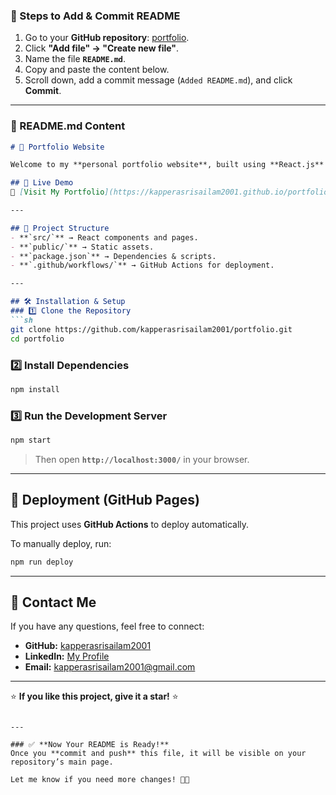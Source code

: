 

### **📌 Steps to Add & Commit README**
1. Go to your **GitHub repository**: [portfolio](https://github.com/kapperasrisailam2001/portfolio).  
2. Click **"Add file" → "Create new file"**.  
3. Name the file **`README.md`**.  
4. Copy and paste the content below.  
5. Scroll down, add a commit message (`Added README.md`), and click **Commit**.

---

### **📄 README.md Content**
```md
# 🚀 Portfolio Website

Welcome to my **personal portfolio website**, built using **React.js** and deployed on **GitHub Pages**.

## 🌟 Live Demo
🔗 [Visit My Portfolio](https://kapperasrisailam2001.github.io/portfolio/)

---

## 📂 Project Structure
- **`src/`** → React components and pages.
- **`public/`** → Static assets.
- **`package.json`** → Dependencies & scripts.
- **`.github/workflows/`** → GitHub Actions for deployment.

---

## 🛠️ Installation & Setup
### 1️⃣ Clone the Repository
```sh
git clone https://github.com/kapperasrisailam2001/portfolio.git
cd portfolio
```

### 2️⃣ Install Dependencies
```sh
npm install
```

### 3️⃣ Run the Development Server
```sh
npm start
```
> Then open **`http://localhost:3000/`** in your browser.

---

## 🚀 Deployment (GitHub Pages)
This project uses **GitHub Actions** to deploy automatically.

To manually deploy, run:
```sh
npm run deploy
```

---

## 📧 Contact Me
If you have any questions, feel free to connect:
- **GitHub:** [kapperasrisailam2001](https://github.com/kapperasrisailam2001)
- **LinkedIn:** [My Profile](https://linkedin.com/in/kapperasrisailam)
- **Email:** kapperasrisailam2001@gmail.com

---

⭐ **If you like this project, give it a star!** ⭐
```

---

### ✅ **Now Your README is Ready!**
Once you **commit and push** this file, it will be visible on your repository’s main page.

Let me know if you need more changes! 🚀😃
